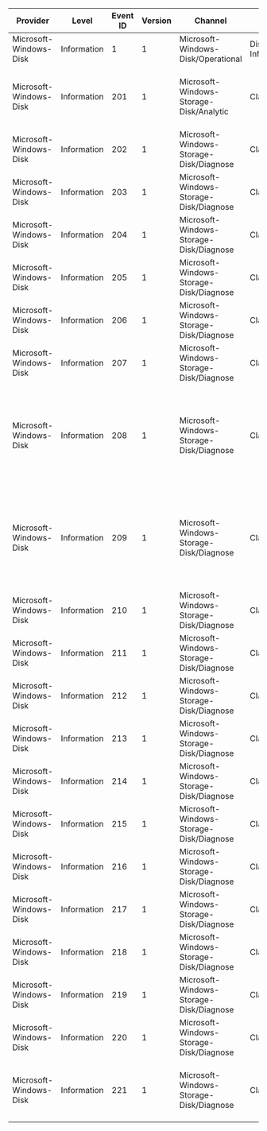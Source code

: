 Provider                |  Level        |  Event ID  |  Version  |  Channel                                  |  Task                    |  Opcode                    |  Keyword                                                                                                               |  Message
------------------------|---------------|------------|-----------|-------------------------------------------|--------------------------|----------------------------|------------------------------------------------------------------------------------------------------------------------|--------------------------------------------------------
Microsoft-Windows-Disk  |  Information  |  1         |  1        |  Microsoft-Windows-Disk/Operational       |  Disk Cache Information  |  OpCodeDiskCacheInfo       |  DiskCache                                                                                                             |  Disk Cache Information
Microsoft-Windows-Disk  |  Information  |  201       |  1        |  Microsoft-Windows-Storage-Disk/Analytic  |  Class                   |                            |  IO Performance measurement                                                                                            |  Request servicing time taken by lower driver stack(s).
Microsoft-Windows-Disk  |  Information  |  202       |  1        |  Microsoft-Windows-Storage-Disk/Diagnose  |  Class                   |  Dispatching of request.   |  Read request                                                                                                          |  Dispatching a read request.
Microsoft-Windows-Disk  |  Information  |  203       |  1        |  Microsoft-Windows-Storage-Disk/Diagnose  |  Class                   |  Dispatching of request.   |  Write request                                                                                                         |  Dispatching a write request.
Microsoft-Windows-Disk  |  Information  |  204       |  1        |  Microsoft-Windows-Storage-Disk/Diagnose  |  Class                   |  Dispatching of request.   |  Read request Paging Read request                                                                                      |  Dispatching a read request.
Microsoft-Windows-Disk  |  Information  |  205       |  1        |  Microsoft-Windows-Storage-Disk/Diagnose  |  Class                   |  Dispatching of request.   |  Write request Paging Write request                                                                                    |  Dispatching a write request.
Microsoft-Windows-Disk  |  Information  |  206       |  1        |  Microsoft-Windows-Storage-Disk/Diagnose  |  Class                   |  Dispatching of request.   |  Read request Low memory Read request                                                                                  |  Dispatching a read request.
Microsoft-Windows-Disk  |  Information  |  207       |  1        |  Microsoft-Windows-Storage-Disk/Diagnose  |  Class                   |  Dispatching of request.   |  Write request Low memory write request                                                                                |  Dispatching a write request.
Microsoft-Windows-Disk  |  Information  |  208       |  1        |  Microsoft-Windows-Storage-Disk/Diagnose  |  Class                   |  Completion of request.    |  Read request Write request Paging Read request Paging Write request Low memory Read request Low memory write request  |  Completing an IO (read/write) request.
Microsoft-Windows-Disk  |  Information  |  209       |  1        |  Microsoft-Windows-Storage-Disk/Diagnose  |  Class                   |  Retry handling.           |  Read request Write request Paging Read request Paging Write request Low memory Read request Low memory write request  |  Retrying an IO (read/write) request.
Microsoft-Windows-Disk  |  Information  |  210       |  1        |  Microsoft-Windows-Storage-Disk/Diagnose  |  Class                   |                            |  Flush request                                                                                                         |  Flush request.
Microsoft-Windows-Disk  |  Information  |  211       |  1        |  Microsoft-Windows-Storage-Disk/Diagnose  |  Class                   |  Completion of request.    |  Flush request                                                                                                         |  Flush request.
Microsoft-Windows-Disk  |  Information  |  212       |  1        |  Microsoft-Windows-Storage-Disk/Diagnose  |  Class                   |  Dispatching of request.   |  Device I/O control request                                                                                            |  Dispatching an IOCTL.
Microsoft-Windows-Disk  |  Information  |  213       |  1        |  Microsoft-Windows-Storage-Disk/Diagnose  |  Class                   |  Dispatching of request.   |  WMI request                                                                                                           |  Dispatching a WMI request.
Microsoft-Windows-Disk  |  Information  |  214       |  1        |  Microsoft-Windows-Storage-Disk/Diagnose  |  Class                   |  Completion of request.    |  Device I/O control request WMI request                                                                                |  Completing a non-read/write request.
Microsoft-Windows-Disk  |  Information  |  215       |  1        |  Microsoft-Windows-Storage-Disk/Diagnose  |  Class                   |  Dispatching of request.   |                                                                                                                        |  Dispatching a power request.
Microsoft-Windows-Disk  |  Information  |  216       |  1        |  Microsoft-Windows-Storage-Disk/Diagnose  |  Class                   |  Completion of request.    |                                                                                                                        |  Completing a power request.
Microsoft-Windows-Disk  |  Information  |  217       |  1        |  Microsoft-Windows-Storage-Disk/Diagnose  |  Class                   |  Dispatching of request.   |                                                                                                                        |  Dispatching a PnP request.
Microsoft-Windows-Disk  |  Information  |  218       |  1        |  Microsoft-Windows-Storage-Disk/Diagnose  |  Class                   |  Completion of request.    |                                                                                                                        |  Completing a PnP request.
Microsoft-Windows-Disk  |  Information  |  219       |  1        |  Microsoft-Windows-Storage-Disk/Diagnose  |  Class                   |  Completion of request.    |                                                                                                                        |  Completing a PnP enumeration request.
Microsoft-Windows-Disk  |  Information  |  220       |  1        |  Microsoft-Windows-Storage-Disk/Diagnose  |  Class                   |  Queue-related operation.  |                                                                                                                        |  Performing a queue-related operation.
Microsoft-Windows-Disk  |  Information  |  221       |  1        |  Microsoft-Windows-Storage-Disk/Diagnose  |  Class                   |  Dispatching of request.   |  Pass-Through request Device I/O control request                                                                       |  Dispatching a PassThrough request.
